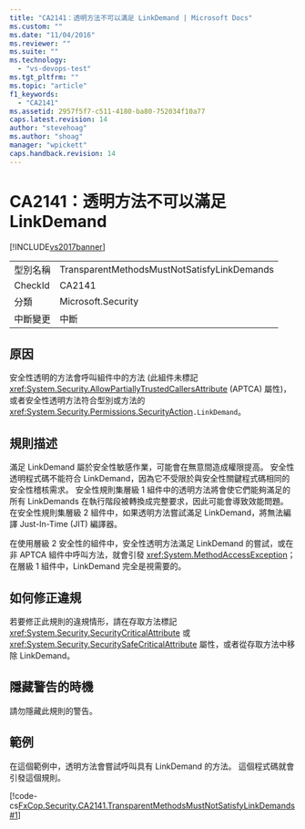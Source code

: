 ```yaml
---
title: "CA2141：透明方法不可以滿足 LinkDemand | Microsoft Docs"
ms.custom: ""
ms.date: "11/04/2016"
ms.reviewer: ""
ms.suite: ""
ms.technology: 
  - "vs-devops-test"
ms.tgt_pltfrm: ""
ms.topic: "article"
f1_keywords: 
  - "CA2141"
ms.assetid: 2957f5f7-c511-4180-ba80-752034f10a77
caps.latest.revision: 14
author: "stevehoag"
ms.author: "shoag"
manager: "wpickett"
caps.handback.revision: 14
---
```

# CA2141：透明方法不可以滿足 LinkDemand
[!INCLUDE[vs2017banner](../code-quality/includes/vs2017banner.md)]

|||  
|-|-|  
|型別名稱|TransparentMethodsMustNotSatisfyLinkDemands|  
|CheckId|CA2141|  
|分類|Microsoft.Security|  
|中斷變更|中斷|  
  
## 原因  
 安全性透明的方法會呼叫組件中的方法 \(此組件未標記 <xref:System.Security.AllowPartiallyTrustedCallersAttribute> \(APTCA\) 屬性\)，或者安全性透明方法符合型別或方法的 <xref:System.Security.Permissions.SecurityAction>`.LinkDemand`。  
  
## 規則描述  
 滿足 LinkDemand 屬於安全性敏感作業，可能會在無意間造成權限提高。  安全性透明程式碼不能符合 LinkDemand，因為它不受限於與安全性關鍵程式碼相同的安全性稽核需求。  安全性規則集層級 1 組件中的透明方法將會使它們能夠滿足的所有 LinkDemands 在執行階段被轉換成完整要求，因此可能會導致效能問題。  在安全性規則集層級 2 組件中，如果透明方法嘗試滿足 LinkDemand，將無法編譯 Just\-In\-Time \(JIT\) 編譯器。  
  
 在使用層級 2 安全性的組件中，安全性透明方法滿足 LinkDemand 的嘗試，或在非 APTCA 組件中呼叫方法，就會引發 <xref:System.MethodAccessException>；在層級 1 組件中，LinkDemand 完全是視需要的。  
  
## 如何修正違規  
 若要修正此規則的違規情形，請在存取方法標記 <xref:System.Security.SecurityCriticalAttribute> 或 <xref:System.Security.SecuritySafeCriticalAttribute> 屬性，或者從存取方法中移除 LinkDemand。  
  
## 隱藏警告的時機  
 請勿隱藏此規則的警告。  
  
## 範例  
 在這個範例中，透明方法會嘗試呼叫具有 LinkDemand 的方法。  這個程式碼就會引發這個規則。  
  
 [!code-cs[FxCop.Security.CA2141.TransparentMethodsMustNotSatisfyLinkDemands#1](../code-quality/codesnippet/CSharp/ca2141-transparent-methods-must-not-satisfy-linkdemands_1.cs)]